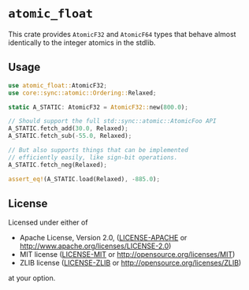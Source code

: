 # `atomic_float`

This crate provides `AtomicF32` and `AtomicF64` types that behave almost identically to the integer atomics in the stdlib.

## Usage

```rust
use atomic_float::AtomicF32;
use core::sync::atomic::Ordering::Relaxed;

static A_STATIC: AtomicF32 = AtomicF32::new(800.0);

// Should support the full std::sync::atomic::AtomicFoo API
A_STATIC.fetch_add(30.0, Relaxed);
A_STATIC.fetch_sub(-55.0, Relaxed);

// But also supports things that can be implemented
// efficiently easily, like sign-bit operations.
A_STATIC.fetch_neg(Relaxed);

assert_eq!(A_STATIC.load(Relaxed), -885.0);
```

## License

Licensed under either of

- Apache License, Version 2.0, ([LICENSE-APACHE](LICENSE-APACHE) or http://www.apache.org/licenses/LICENSE-2.0)
- MIT license ([LICENSE-MIT](LICENSE-MIT) or http://opensource.org/licenses/MIT)
- ZLIB license ([LICENSE-ZLIB](LICENSE-ZLIB) or http://opensource.org/licenses/ZLIB)

at your option.
